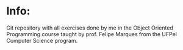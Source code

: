 # Info:

Git repository with all exercises done by me in the Object Oriented Programming course taught by prof. Felipe Marques from the UFPel Computer Science program.

